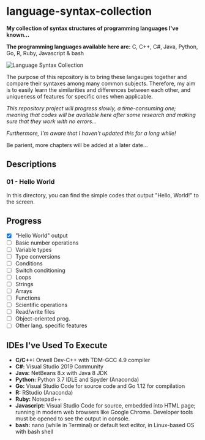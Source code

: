 # language-syntax-collection

**My collection of syntax structures of programming languages I've known...**

**The programming languages available here are:** C, C++, C#, Java, Python, Go, R, Ruby, Javascript & bash

![Language Syntax Collection](https://i.ibb.co/Kx8t1SW/language-ten-in-one.png)

The purpose of this repository is to bring these langauges together and compare their syntaxes among many common subjects. Therefore, my aim is to easily learn the similarities and differences between each other, and uniqueness of features for specific ones when applicable.

_This repository project will progress slowly, a time-consuming one; meaning that codes will be available here after some research and making sure that they work with no errors..._

_Furthermore, I'm aware that I haven't updated this for a long while!_

Be parient, more chapters will be added at a later date...

## Descriptions

### 01 - Hello World

In this directory, you can find the simple codes that output "Hello, World!" to the screen.

## Progress

- [X] "Hello World" output
- [ ] Basic number operations
- [ ] Variable types
- [ ] Type conversions
- [ ] Conditions
- [ ] Switch conditioning
- [ ] Loops
- [ ] Strings
- [ ] Arrays
- [ ] Functions
- [ ] Scientific operations
- [ ] Read/write files
- [ ] Object-oriented prog.
- [ ] Other lang. specific features

## IDEs I've Used To Execute

- **C/C++:** Orwell Dev-C++ with TDM-GCC 4.9 compiler
- **C#:** Visual Studio 2019 Community
- **Java:** NetBeans 8.x with Java 8 JDK
- **Python:** Python 3.7 IDLE and Spyder (Anaconda)
- **Go:** Visual Studio Code for source code and Go 1.12 for compilation
- **R:** RStudio (Anaconda)
- **Ruby:** Notepad++
- **Javascript:** Visual Studio Code for source, embedded into HTML page; running in modern web browsers like Google Chrome. Developer tools must be opened to see the output in console.
- **bash:** nano (while in Terminal) or default text editor, in Linux-based OS with bash shell
